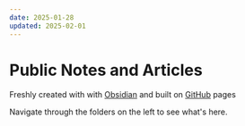 ```yaml
---
date: 2025-01-28
updated: 2025-02-01
---
```

# Public Notes and Articles

Freshly created with with [Obsidian](https://obsidian.md) and built on [GitHub](https://github.com) pages

Navigate through the folders on the left to see what's here.